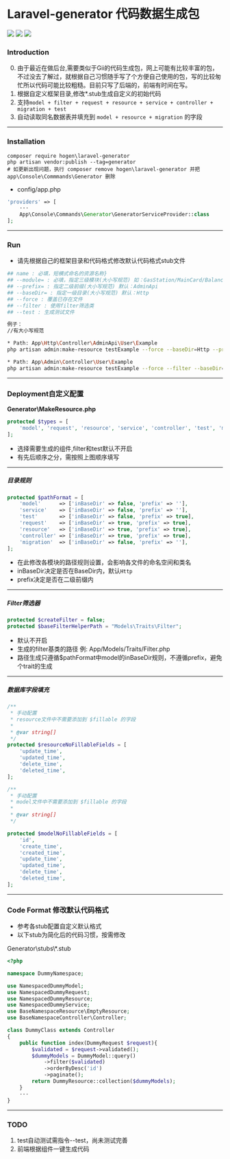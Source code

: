 # Laravel-generator 代码数据生成包
<a href="https://packagist.org/packages/hogen/laravel-generator" title="Latest Version on Packagist"><img src="https://img.shields.io/packagist/v/hogen/laravel-generator.svg?style=flat-square"></a>
<a href="https://packagist.org/packages/hogen/laravel-generator" title="Total Downloads"><img src="https://img.shields.io/packagist/dt/hogen/laravel-generator.svg?style=flat-square"></a>
<a href="LICENSE.md" title="MIT"><img src="https://img.shields.io/badge/License-MIT-yellow.svg?style=flat-square"></a>
### Introduction
0.  由于最近在做后台,需要类似于Gii的代码生成包，网上可能有比较丰富的包，不过没去了解过，就根据自己习惯随手写了个方便自己使用的包，写的比较匆忙所以代码可能比较粗糙。目前只写了后端的，前端有时间在写。
1. 根据自定义框架目录,修改*.stub生成自定义的初始代码
2. 支持`model + filter + request + resource + service + controller + migration + test`
3. 自动读取同名数据表并填充到 `model + resource + migration` 的字段
---
### Installation
    composer require hogen\laravel-generator
    php artisan vendor:publish --tag=generator
    # 如更新出现问题，执行 composer remove hogen\laravel-generator 并把 app\Console\Commmands\Generator 删除

* config/app.php
```php
'providers' => [
    ···
    App\Console\Commands\Generator\GeneratorServiceProvider::class
];
```
---
### Run
* 请先根据自己的框架目录和代码格式修改默认代码格式stub文件
```bash
## name : 必填，短横式命名的资源名称}
## --module= : 必填，指定三级模块(大小写规范) 如：GasStation/MainCard/Balance
## --prefix= : 指定二级前缀(大小写规范) 默认：AdminApi
## --baseDir= : 指定一级目录(大小写规范) 默认：Http
## --force : 覆盖已存在文件
## --filter : 使用filter筛选类
## --test : 生成测试文件

例子：
//有大小写规范

* Path: App\Http\Controller\AdminApi\User\Example 
php artisan admin:make-resource testExample --force --baseDir=Http --prefix=AdminApi --module=User\Example

* Path: App\Admin\Controller\User\Example
php artisan admin:make-resource testExample --force --filter --baseDir=Admin  --module=User\Example
```
---
### Deployment自定义配置

**Generator\\MakeResource.php**
```php
protected $types = [
    'model', 'request', 'resource', 'service', 'controller', 'test', 'migration'
];
```
 * 选择需要生成的组件,filter和test默认不开启
 * 有先后顺序之分，需按照上图顺序填写
---
##### 目录规则
```php
protected $pathFormat = [
    'model'      => ['inBaseDir' => false, 'prefix' => ''],
    'service'    => ['inBaseDir' => false, 'prefix' => ''],
    'test'       => ['inBaseDir' => false, 'prefix' => true],
    'request'    => ['inBaseDir' => true, 'prefix' => true],
    'resource'   => ['inBaseDir' => true, 'prefix' => true],
    'controller' => ['inBaseDir' => true, 'prefix' => true],
    'migration'  => ['inBaseDir' => false, 'prefix' => ''],
];
```
 * 在此修改各模块的路径规则设置，会影响各文件的命名空间和类名
 * inBaseDir决定是否在BaseDir内，默认```Http```
 * prefix决定是否在二级前缀内
---
##### Filter筛选器
```php
protected $createFilter = false;
protected $baseFilterHelperPath = "Models\Traits\Filter";
```
* 默认不开启
* 生成的filter基类的路径 例: App/Models/Traits/Filter.php
* 路径生成只遵循$pathFormat中model的inBaseDir规则，不遵循prefix，避免个trait的生成
---
#####  数据库字段填充
```php
/**
 * 手动配置
 * resource文件中不需要添加到 $fillable 的字段
 *
 * @var string[]
 */
protected $resourceNoFillableFields = [
    'update_time',
    'updated_time',
    'delete_time',
    'deleted_time',
];

/**
 * 手动配置
 * model文件中不需要添加到 $fillable 的字段
 *
 * @var string[]
 */

protected $modelNoFillableFields = [
    'id',
    'create_time',
    'created_time',
    'update_time',
    'updated_time',
    'delete_time',
    'deleted_time',
];
```

---
### Code Format 修改默认代码格式
* 参考各stub配置自定义默认格式
* 以下stub为简化后的代码习惯，按需修改

Generator\\stubs\\*.stub
```php
<?php

namespace DummyNamespace;

use NamespacedDummyModel;
use NamespacedDummyRequest;
use NamespacedDummyResource;
use NamespacedDummyService;
use BaseNamespaceResource\EmptyResource;
use BaseNamespaceController\Controller;

class DummyClass extends Controller
{
    public function index(DummyRequest $request){
        $validated = $request->validated();
        $dummyModels = DummyModel::query()
            ->filter($validated)
            ->orderByDesc('id')
            ->paginate();
        return DummyResource::collection($dummyModels);
    }
    ···
}
```
---
### TODO
1. test自动测试需指令--test，尚未测试完善
2. 前端根据组件一键生成代码

